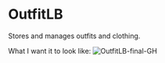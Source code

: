 # OutfitLB
Stores and manages outfits and clothing.

What I want it to look like:
![OutfitLB-final-GH](https://github.com/xegativ/OutfitLB/assets/52055203/03bd0f21-d4ec-42c7-b1f0-cb4c4e424675)
